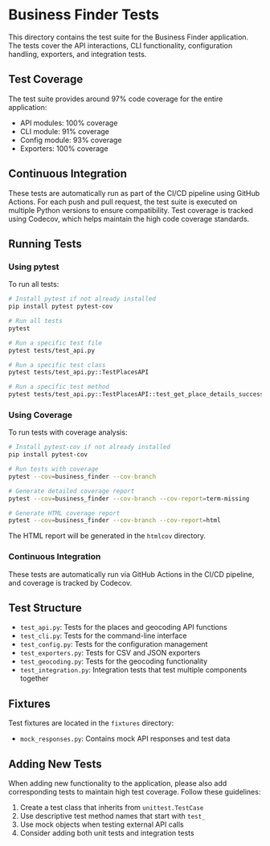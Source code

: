 # Business Finder Tests

This directory contains the test suite for the Business Finder application. The tests cover the API interactions, CLI functionality, configuration handling, exporters, and integration tests.

## Test Coverage

The test suite provides around 97% code coverage for the entire application:

- API modules: 100% coverage
- CLI module: 91% coverage
- Config module: 93% coverage
- Exporters: 100% coverage

## Continuous Integration

These tests are automatically run as part of the CI/CD pipeline using GitHub Actions. For each push and pull request, the test suite is executed on multiple Python versions to ensure compatibility. Test coverage is tracked using Codecov, which helps maintain the high code coverage standards.

## Running Tests

### Using pytest

To run all tests:

```bash
# Install pytest if not already installed
pip install pytest pytest-cov

# Run all tests
pytest

# Run a specific test file
pytest tests/test_api.py

# Run a specific test class
pytest tests/test_api.py::TestPlacesAPI

# Run a specific test method
pytest tests/test_api.py::TestPlacesAPI::test_get_place_details_success
```

### Using Coverage

To run tests with coverage analysis:

```bash
# Install pytest-cov if not already installed
pip install pytest-cov

# Run tests with coverage
pytest --cov=business_finder --cov-branch

# Generate detailed coverage report
pytest --cov=business_finder --cov-branch --cov-report=term-missing

# Generate HTML coverage report
pytest --cov=business_finder --cov-branch --cov-report=html
```

The HTML report will be generated in the `htmlcov` directory.

### Continuous Integration

These tests are automatically run via GitHub Actions in the CI/CD pipeline, and coverage is tracked by Codecov.

## Test Structure

- `test_api.py`: Tests for the places and geocoding API functions
- `test_cli.py`: Tests for the command-line interface
- `test_config.py`: Tests for the configuration management
- `test_exporters.py`: Tests for CSV and JSON exporters
- `test_geocoding.py`: Tests for the geocoding functionality
- `test_integration.py`: Integration tests that test multiple components together

## Fixtures

Test fixtures are located in the `fixtures` directory:

- `mock_responses.py`: Contains mock API responses and test data

## Adding New Tests

When adding new functionality to the application, please also add corresponding tests to maintain high test coverage. Follow these guidelines:

1. Create a test class that inherits from `unittest.TestCase`
2. Use descriptive test method names that start with `test_`
3. Use mock objects when testing external API calls
4. Consider adding both unit tests and integration tests